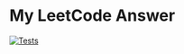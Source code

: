 # My LeetCode Answer

[![Tests](https://github.com/MohsenBg/LeetCode/actions/workflows/rust.yml/badge.svg)](https://github.com/MohsenBg/LeetCode/actions/workflows/rust.yml)
